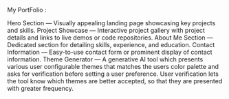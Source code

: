 My PortFolio : 

Hero Section — Visually appealing landing page showcasing key projects and skills.
Project Showcase — Interactive project gallery with project details and links to live demos or code repositories.
About Me Section — Dedicated section for detailing skills, experience, and education.
Contact Information — Easy-to-use contact form or prominent display of contact information.
Theme Generator — A generative AI tool which presents various user configurable themes that matches the users color palette and asks for verification before setting a user preference. User verification lets the tool know which themes are better accepted, so that they are presented with greater frequency.
